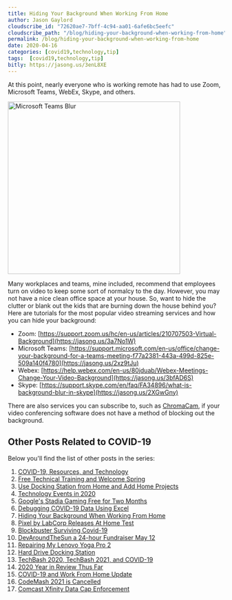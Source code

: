 ```yaml
---
title: Hiding Your Background When Working From Home
author: Jason Gaylord
cloudscribe_id: "72620ae7-7bff-4c94-aa01-6afe6bc5eefc"
cloudscribe_path: "/blog/hiding-your-background-when-working-from-home"
permalink: /blog/hiding-your-background-when-working-from-home
date: 2020-04-16
categories: [covid19,technology,tip]
tags:  [covid19,technology,tip]
bitly: https://jasong.us/3enL8XE
---
```


At this point, nearly everyone who is working remote has had to use Zoom, Microsoft Teams, WebEx, Skype, and others. 

<img src="https://cdn.jasongaylord.com/images/2020/04/16/blur.jpg" alt="Microsoft Teams Blur" style="width: 400px;" />

Many workplaces and teams, mine included, recommend that employees turn on video to keep some sort of normalcy to the day. However, you may not have a nice clean office space at your house. So, want to hide the clutter or blank out the kids that are burning down the house behind you? Here are tutorials for the most popular video streaming services and how you can hide your background:

- Zoom: [https://support.zoom.us/hc/en-us/articles/210707503-Virtual-Background](https://jasong.us/3a7No1W)
- Microsoft Teams: [https://support.microsoft.com/en-us/office/change-your-background-for-a-teams-meeting-f77a2381-443a-499d-825e-509a140f4780](https://jasong.us/2xz9tJu)
- Webex: [https://help.webex.com/en-us/80jduab/Webex-Meetings-Change-Your-Video-Background](https://jasong.us/3bfAD6S)
- Skype: [https://support.skype.com/en/faq/FA34896/what-is-background-blur-in-skype](https://jasong.us/2XGwGny)

There are also services you can subscribe to, such as [ChromaCam](https://jasong.us/2RJ1oss), if your video conferencing software does not have a method of blocking out the background.

## Other Posts Related to COVID-19
Below you'll find the list of other posts in the series:

1. [COVID-19, Resources, and Technology](https://jasong.us/2wgSBqo)
2. [Free Technical Training and Welcome Spring](https://jasong.us/2XeHw3W)
3. [Use Docking Station from Home and Add Home Projects](https://jasong.us/3bRuoWK)
4. [Technology Events in 2020](https://jasong.us/2wvKshS)
5. [Google's Stadia Gaming Free for Two Months](https://jasong.us/2ySyXSR)
6. [Debugging COVID-19 Data Using Excel](https://jasong.us/2K5BhHV)
7. [Hiding Your Background When Working From Home](https://jasong.us/3enL8XE)
8. [Pixel by LabCorp Releases At Home Test](https://jasong.us/2xVsplI)
9. [Blockbuster Surviving Covid-19](https://jasong.us/2YduAvE)
10. [DevAroundTheSun a 24-hour Fundraiser May 12](https://jasong.us/2VWxxzm)
11. [Repairing My Lenovo Yoga Pro 2](https://jasong.us/370OTzb)
12. [Hard Drive Docking Station](https://jasong.us/3clW9GH)
13. [TechBash 2020, TechBash 2021, and COVID-19](https://jasong.us/37lAkGe)
14. [2020 Year in Review Thus Far](https://jasong.us/3ghednP)
15. [COVID-19 and Work From Home Update](https://jasong.us/32YszWI)
16. [CodeMash 2021 is Cancelled](https://jasong.us/2Y22l2u)
17. [Comcast Xfinity Data Cap Enforcement](https://jasong.us/36h7TtT)